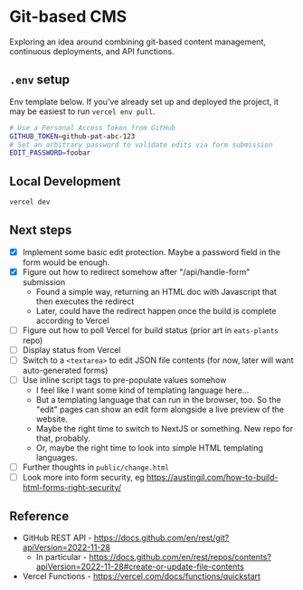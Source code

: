 # Git-based CMS

Exploring an idea around combining git-based content management, continuous deployments, and API functions.

## `.env` setup

Env template below. If you've already set up and deployed the project, it may be easiest to run `vercel env pull`.

```bash
# Use a Personal Access Token from GitHub
GITHUB_TOKEN=github-pat-abc-123
# Set an arbitrary password to validate edits via form submission
EDIT_PASSWORD=foobar
```
 
## Local Development

```bash
vercel dev
```

## Next steps

- [x] Implement some basic edit protection. Maybe a password field in the form would be enough.
- [x] Figure out how to redirect somehow after "/api/handle-form" submission
  - Found a simple way, returning an HTML doc with Javascript that then executes the redirect
  - Later, could have the redirect happen once the build is complete according to Vercel
- [ ] Figure out how to poll Vercel for build status (prior art in `eats-plants` repo)
- [ ] Display status from Vercel
- [ ] Switch to a `<textarea>` to edit JSON file contents (for now, later will want auto-generated forms)
- [ ] Use inline script tags to pre-populate values somehow
  - I feel like I want some kind of templating language here...
  - But a templating language that can run in the browser, too. So the "edit" pages can show an edit form alongside a live preview of the website.
  - Maybe the right time to switch to NextJS or something. New repo for that, probably.
  - Or, maybe the right time to look into simple HTML templating languages.
- [ ] Further thoughts in `public/change.html`
- [ ] Look more into form security, eg <https://austingil.com/how-to-build-html-forms-right-security/>

## Reference 

- GitHub REST API - https://docs.github.com/en/rest/git?apiVersion=2022-11-28
  - In particular - https://docs.github.com/en/rest/repos/contents?apiVersion=2022-11-28#create-or-update-file-contents
- Vercel Functions - https://vercel.com/docs/functions/quickstart
